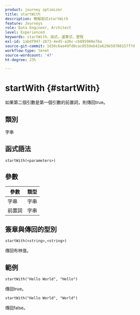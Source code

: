 ```yaml
---
product: journey optimizer
title: startWith
description: 瞭解函式startWith
feature: Journeys
role: Data Engineer, Architect
level: Experienced
keywords: startWith，函式，運算式，歷程
exl-id: 1abdf947-2873-4e45-a26c-cb895980e76a
source-git-commit: 1d30c6ae49fd0cac0559eb42a629b59708157f7d
workflow-type: tm+mt
source-wordcount: '47'
ht-degree: 23%

---
```


# startWith {#startWith}

如果第二個引數是第一個引數的前置詞，則傳回true。

## 類別

字串

## 函式語法

`startWith(<parameters>)`

## 參數

| 參數 | 類型 |
|-------------|--------|
| 字串 | 字串 |
| 前置詞 | 字串 |

## 簽章與傳回的型別

`startWith(<string>,<string>)`

傳回布林值。

## 範例

`startWith("Hello World", "Hello")`

傳回true。

`startWith("Hello World", "World")`

傳回false。
